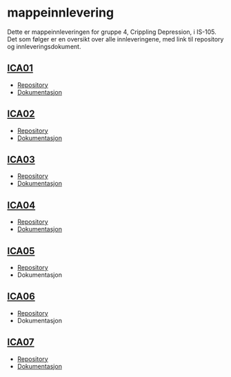 # mappeinnlevering

Dette er mappeinnleveringen for gruppe 4, Crippling Depression, i IS-105.
Det som følger er en oversikt over alle innleveringene, med link til repository og innleveringsdokument.

## [ICA01](https://github.com/chinatsu/is105-uke04)
  * [Repository](https://github.com/chinatsu/is105-uke04)
  * [Dokumentasjon](https://github.com/crippling-depression/mappeinnlevering/blob/master/ICA01.md)

## [ICA02](https://github.com/chinatsu/is105-ica02)
  * [Repository](https://github.com/chinatsu/is105-ica02)
  * [Dokumentasjon](https://github.com/crippling-depression/mappeinnlevering/blob/master/ICA02.md)

## [ICA03](https://github.com/crippling-depression/is105-ica03)
  * [Repository](https://github.com/crippling-depression/is105-ica03)
  * [Dokumentasjon](https://github.com/crippling-depression/mappeinnlevering/blob/master/ICA03.md)

## [ICA04](https://github.com/crippling-depression/is105-ica04)
  * [Repository](https://github.com/crippling-depression/is105-ica04)
  * [Dokumentasjon](https://github.com/crippling-depression/mappeinnlevering/blob/master/ICA04.md)

## [ICA05](https://github.com/crippling-depression/is105-ica05)
  * [Repository](https://github.com/crippling-depression/is105-ica05)
  * Dokumentasjon

## [ICA06](https://github.com/crippling-depression/is105-ica06)
  * [Repository](https://github.com/crippling-depression/is105-ica06)
  * Dokumentasjon

## [ICA07](https://github.com/crippling-depression/is105-ica07)
  * [Repository](https://github.com/crippling-depression/is105-ica07)
  * [Dokumentasjon](https://github.com/crippling-depression/mappeinnlevering/blob/master/ICA07.md)
